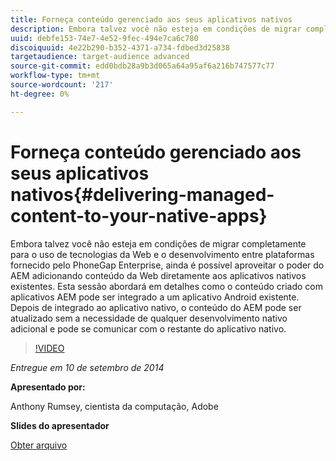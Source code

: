 ```yaml
---
title: Forneça conteúdo gerenciado aos seus aplicativos nativos
description: Embora talvez você não esteja em condições de migrar completamente para o uso de tecnologias da Web e o desenvolvimento entre plataformas fornecido pelo PhoneGap Enterprise, ainda é possível aproveitar o poder do AEM adicionando conteúdo da Web diretamente aos aplicativos nativos existentes. Esta sessão abordará em detalhes como o conteúdo criado com aplicativos AEM pode ser integrado a um aplicativo Android existente. Depois de integrado ao aplicativo nativo, o conteúdo do AEM pode ser atualizado sem a necessidade de qualquer desenvolvimento nativo adicional e pode se comunicar com o restante do aplicativo nativo.
uuid: debfe153-74e7-4e52-9fec-494e7ca6c780
discoiquuid: 4e22b290-b352-4371-a734-fdbed3d25838
targetaudience: target-audience advanced
source-git-commit: edd0bdb28a9b3d065a64a95af6a216b747577c77
workflow-type: tm+mt
source-wordcount: '217'
ht-degree: 0%

---
```


# Forneça conteúdo gerenciado aos seus aplicativos nativos{#delivering-managed-content-to-your-native-apps}

Embora talvez você não esteja em condições de migrar completamente para o uso de tecnologias da Web e o desenvolvimento entre plataformas fornecido pelo PhoneGap Enterprise, ainda é possível aproveitar o poder do AEM adicionando conteúdo da Web diretamente aos aplicativos nativos existentes. Esta sessão abordará em detalhes como o conteúdo criado com aplicativos AEM pode ser integrado a um aplicativo Android existente. Depois de integrado ao aplicativo nativo, o conteúdo do AEM pode ser atualizado sem a necessidade de qualquer desenvolvimento nativo adicional e pode se comunicar com o restante do aplicativo nativo.

>[!VIDEO](https://video.tv.adobe.com/v/19467/?quality=9)

*Entregue em 10 de setembro de 2014*

**Apresentado por:**

Anthony Rumsey, cientista da computação, Adobe

**Slides do apresentador**

[Obter arquivo](assets/9-10-2014-delivering-managed-content-to-your-native-apps.pdf)
<!--
[Get back to the Overview](https://helpx.adobe.com/experience-manager/kt/eseminars/gems/aem-index.html)
-->
